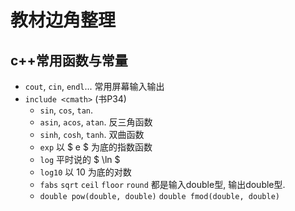 # 教材边角整理

## c++常用函数与常量

- `cout`, `cin`, `endl`... 常用屏幕输入输出
- `include <cmath>` (书P34)
  - `sin`, `cos`, `tan`.
  - `asin`, `acos`, `atan`. 反三角函数
  - `sinh`, `cosh`, `tanh`. 双曲函数
  - `exp` 以 $ e $ 为底的指数函数
  - `log` 平时说的 $ \ln $
  - `log10` 以 10 为底的对数
  - `fabs` `sqrt` `ceil` `floor` `round` 都是输入double型, 输出double型.
  - `double pow(double, double)` `double fmod(double, double)`